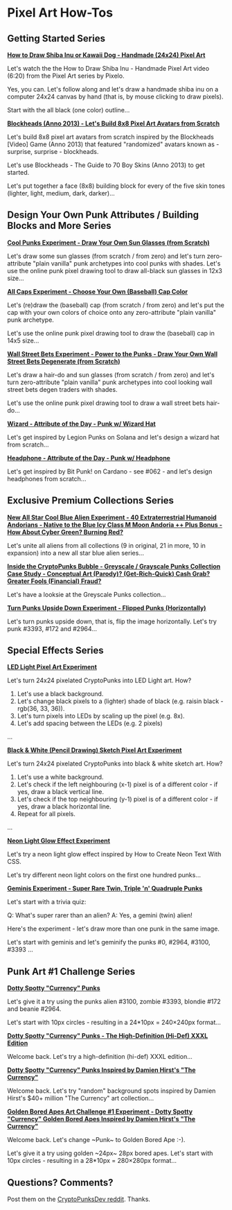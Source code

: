 
# Pixel Art How-Tos


## Getting Started Series

[**How to Draw Shiba Inu or Kawaii Dog - Handmade (24x24) Pixel Art**](shibainu)

Let's watch the
the How to Draw Shiba Inu - Handmade Pixel Art
video (6:20) from the Pixel Art series by Pixelo.

Yes, you can.
Let's follow along and let's draw a handmade shiba inu on a computer 24x24 canvas
by hand (that is, by mouse clicking to draw pixels).

Start with the all black (one color) outline...



[**Blockheads (Anno 2013) - Let's Build 8x8 Pixel Art Avatars from Scratch**](blockheads)

Let's build 8x8 pixel art avatars from scratch
inspired by the Blockheads [Video] Game (Anno 2013)
that featured "randomized" avatars known as - surprise, surprise - blockheads.

Let's use Blockheads - The Guide to 70 Boy Skins (Anno 2013)
to get started.

Let's put together a face (8x8) building block for every of the five skin tones
(lighter, light, medium, dark, darker)...



## Design Your Own Punk Attributes / Building Blocks and More Series

[**Cool Punks Experiment - Draw Your Own Sun Glasses (from Scratch)**](coolpunks)

Let's draw some sun glasses (from scratch / from zero)
and let's turn zero-attribute "plain vanilla" punk archetypes
into cool punks with shades.
Let's use the online punk pixel drawing tool
to draw all-black sun glasses in 12x3 size...



[**All Caps Experiment - Choose Your Own (Baseball) Cap Color**](caps)

Let's (re)draw
the (baseball) cap (from scratch / from zero)
and let's put the cap
with your own colors of choice onto any
zero-attribute "plain vanilla" punk archetype.

Let's use the online punk pixel drawing tool
to draw the (baseball) cap in 14x5 size...

[**Wall Street Bets Experiment - Power to the Punks - Draw Your Own Wall Street Bets Degenerate (from Scratch)**](wallstreetbets)

Let's draw a hair-do and sun glasses (from scratch / from zero)
and let's turn zero-attribute "plain vanilla" punk archetypes
into cool looking wall street bets degen traders with shades.

Let's use the online punk pixel drawing tool
to draw a wall street bets hair-do...




[**Wizard -  Attribute of the Day  -  Punk w/ Wizard Hat**](wizard)

Let's get inspired by
Legion Punks on Solana
and let's design a wizard hat from scratch...


[**Headphone -  Attribute of the Day  -  Punk w/ Headphone**](headphone)

Let's get inspired by Bit Punk! on Cardano - see #062 -
and let's design headphones from scratch...





## Exclusive Premium Collections Series


[**New All Star Cool Blue Alien Experiment - 40 Extraterrestrial Humanoid Andorians - Native to the Blue Icy Class M Moon Andoria  ++ Plus Bonus - How About Cyber Green? Burning Red?**](aliens)

Let's unite all aliens from all collections (9 in original, 21 in more, 10 in expansion) into a new all star blue alien series...


[**Inside the CryptoPunks Bubble - Greyscale / Grayscale Punks Collection Case Study - Conceptual Art (Parody)? (Get-Rich-Quick) Cash Grab? Greater Fools (Financial) Fraud?**](grayscale)

Let's have a looksie at the Greyscale Punks collection...


[**Turn Punks Upside Down Experiment  - Flipped Punks (Horizontally)**](flip)

Let's turn punks upside down, that is, flip the image horizontally.
Let's try punk #3393, #172 and #2964...






## Special Effects Series

[**LED Light Pixel Art Experiment**](led)

Let's turn 24x24 pixelated CryptoPunks
into LED Light art. How?

1. Let's use a black background.
2. Let's change black pixels to a (lighter) shade of black (e.g. raisin black - rgb(36, 33, 36)).
3. Let's turn pixels into LEDs by scaling up the pixel (e.g. 8x).
4. Let's add spacing between the LEDs (e.g. 2 pixels)

...


[**Black & White (Pencil Drawing) Sketch Pixel Art Experiment**](sketches)

Let's turn 24x24 pixelated CryptoPunks
into black & white sketch art. How?

1. Let's use a white background.
2. Let's check if the left neighbouring (x-1) pixel is of a different color - if yes, draw a black vertical line.
3. Let's check if the top neighbouring (y-1) pixel is of a different color - if yes, draw a black horizontal line.
4. Repeat for all pixels.

...



[**Neon Light Glow Effect Experiment**](neon)

Let's try a neon light glow effect
inspired by
How to Create Neon Text With CSS.

Let's try different neon light colors
on the first one hundred punks...


[**Geminis Experiment - Super Rare Twin, Triple 'n' Quadruple Punks**](geminis)

Let's start with a trivia quiz:

Q: What's super rarer than an alien?
A: Yes, a gemini (twin) alien!


Here's the experiment - let's draw more than one punk in
the same image.

Let's start with geminis and let's geminify
the punks #0, #2964, #3100, #3393 ...





## Punk Art #1 Challenge Series


[**Dotty Spotty "Currency" Punks**](spot)

Let's give it a try using
the punks alien #3100,
zombie  #3393,
blondie #172 and
beanie  #2964.

Let's start with 10px circles -
resulting in a 24*10px = 240×240px format...


[**Dotty Spotty "Currency" Punks - The High-Definition (Hi-Def) XXXL Edition**](spot-hidef)

Welcome back. Let's try a high-definition (hi-def) XXXL edition...


[**Dotty Spotty "Currency" Punks Inspired by Damien Hirst's "The Currency"**](currency)

Welcome back.
Let's try "random" background spots
inspired by Damien Hirst's $40+ million "The Currency"
art collection...


[**Golden Bored Apes Art Challenge #1 Experiment -  Dotty Spotty "Currency" Golden Bored Apes Inspired by Damien Hirst's "The Currency"**](currency-bored-apes)

Welcome back. Let's change ~Punk~ to Golden Bored Ape :-).

Let's give it a try using
golden ~24px~ 28px bored apes.
Let's start with 10px circles -
resulting in a 28*10px = 280×280px format...




## Questions? Comments?

Post them on the [CryptoPunksDev reddit](https://old.reddit.com/r/CryptoPunksDev). Thanks.
